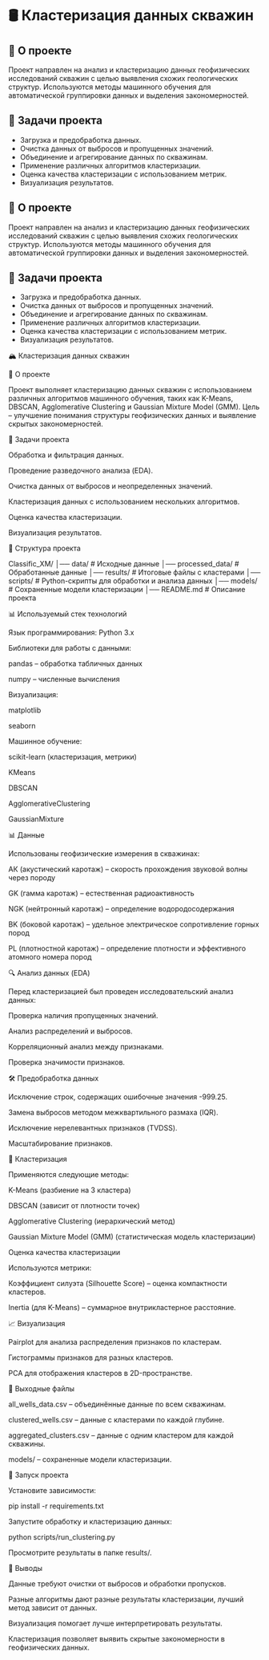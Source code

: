 # 🛢 Кластеризация данных скважин  

## 🚀 О проекте  
Проект направлен на анализ и кластеризацию данных геофизических исследований скважин с целью выявления схожих геологических структур. Используются методы машинного обучения для автоматической группировки данных и выделения закономерностей.

## 📌 Задачи проекта  
- Загрузка и предобработка данных.  
- Очистка данных от выбросов и пропущенных значений.  
- Объединение и агрегирование данных по скважинам.  
- Применение различных алгоритмов кластеризации.  
- Оценка качества кластеризации с использованием метрик.  
- Визуализация результатов.  
## 🚀 О проекте  
Проект направлен на анализ и кластеризацию данных геофизических исследований скважин с целью выявления схожих геологических структур. Используются методы машинного обучения для автоматической группировки данных и выделения закономерностей.

## 📌 Задачи проекта  
- Загрузка и предобработка данных.  
- Очистка данных от выбросов и пропущенных значений.  
- Объединение и агрегирование данных по скважинам.  
- Применение различных алгоритмов кластеризации.  
- Оценка качества кластеризации с использованием метрик.  
- Визуализация результатов.  





🏔 Кластеризация данных скважин

🚀 О проекте

Проект выполняет кластеризацию данных скважин с использованием различных алгоритмов машинного обучения, таких как K-Means, DBSCAN, Agglomerative Clustering и Gaussian Mixture Model (GMM). Цель – улучшение понимания структуры геофизических данных и выявление скрытых закономерностей.

📌 Задачи проекта

Обработка и фильтрация данных.

Проведение разведочного анализа (EDA).

Очистка данных от выбросов и неопределенных значений.

Кластеризация данных с использованием нескольких алгоритмов.

Оценка качества кластеризации.

Визуализация результатов.

📂 Структура проекта

Classific_XM/
│── data/                      # Исходные данные
│── processed_data/             # Обработанные данные
│── results/                    # Итоговые файлы с кластерами
│── scripts/                    # Python-скрипты для обработки и анализа данных
│── models/                     # Сохраненные модели кластеризации
│── README.md                   # Описание проекта

📊 Используемый стек технологий

Язык программирования: Python 3.x

Библиотеки для работы с данными:

pandas – обработка табличных данных

numpy – численные вычисления

Визуализация:

matplotlib

seaborn

Машинное обучение:

scikit-learn (кластеризация, метрики)

KMeans

DBSCAN

AgglomerativeClustering

GaussianMixture

📊 Данные

Использованы геофизические измерения в скважинах:

АК (акустический каротаж) – скорость прохождения звуковой волны через породу

GK (гамма каротаж) – естественная радиоактивность

NGK (нейтронный каротаж) – определение водородосодержания

BK (боковой каротаж) – удельное электрическое сопротивление горных пород

PL (плотностной каротаж) – определение плотности и эффективного атомного номера пород

🔍 Анализ данных (EDA)

Перед кластеризацией был проведен исследовательский анализ данных:

Проверка наличия пропущенных значений.

Анализ распределений и выбросов.

Корреляционный анализ между признаками.

Проверка значимости признаков.

🛠 Предобработка данных

Исключение строк, содержащих ошибочные значения -999.25.

Замена выбросов методом межквартильного размаха (IQR).

Исключение нерелевантных признаков (TVDSS).

Масштабирование признаков.

🚀 Кластеризация

Применяются следующие методы:

K-Means (разбиение на 3 кластера)

DBSCAN (зависит от плотности точек)

Agglomerative Clustering (иерархический метод)

Gaussian Mixture Model (GMM) (статистическая модель кластеризации)

Оценка качества кластеризации

Используются метрики:

Коэффициент силуэта (Silhouette Score) – оценка компактности кластеров.

Inertia (для K-Means) – суммарное внутрикластерное расстояние.

📈 Визуализация

Pairplot для анализа распределения признаков по кластерам.

Гистограммы признаков для разных кластеров.

PCA для отображения кластеров в 2D-пространстве.

📁 Выходные файлы

all_wells_data.csv – объединённые данные по всем скважинам.

clustered_wells.csv – данные с кластерами по каждой глубине.

aggregated_clusters.csv – данные с одним кластером для каждой скважины.

models/ – сохраненные модели кластеризации.

🏃 Запуск проекта

Установите зависимости:

pip install -r requirements.txt

Запустите обработку и кластеризацию данных:

python scripts/run_clustering.py

Просмотрите результаты в папке results/.

🎯 Выводы

Данные требуют очистки от выбросов и обработки пропусков.

Разные алгоритмы дают разные результаты кластеризации, лучший метод зависит от данных.

Визуализация помогает лучше интерпретировать результаты.

Кластеризация позволяет выявить скрытые закономерности в геофизических данных.
